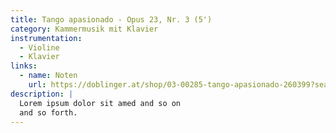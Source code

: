 ```yaml
---
title: Tango apasionado - Opus 23, Nr. 3 (5') 
category: Kammermusik mit Klavier
instrumentation:
  - Violine
  - Klavier
links:
  - name: Noten
    url: https://doblinger.at/shop/03-00285-tango-apasionado-260399?search=Tristan+Schulze#attr=
description: |
  Lorem ipsum dolor sit amed and so on
  and so forth.
---
```

